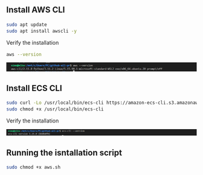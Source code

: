 ## Install AWS CLI

```sh
sudo apt update
sudo apt install awscli -y
```

Verify the installation

```sh
aws --version
```

![](images/20230409170312.png)

## Install ECS CLI


```sh
sudo curl -Lo /usr/local/bin/ecs-cli https://amazon-ecs-cli.s3.amazonaws.com/ecs-cli-linux-amd64-latest
sudo chmod +x /usr/local/bin/ecs-cli
```

Verify the installation

![](images/20230409171244.png)


## Running the isntallation script


```sh
sudo chmod +x aws.sh
```
